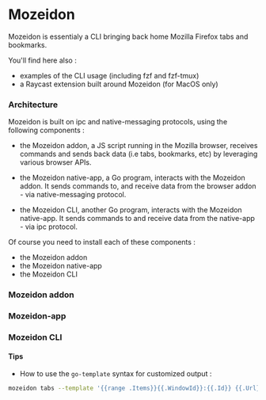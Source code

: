 # Mozeidon 

Mozeidon is essentialy a CLI bringing back home Mozilla Firefox tabs and bookmarks. 

You'll find here also :
- examples of the CLI usage (including fzf and fzf-tmux) 
- a Raycast extension built around Mozeidon (for MacOS only)

### Architecture

Mozeidon is built on ipc and native-messaging protocols, using the following components :

- the Mozeidon addon, a JS script running in the Mozilla browser, receives commands and sends back data (i.e tabs, bookmarks, etc) by leveraging various browser APIs.

- the Mozeidon native-app, a Go program, interacts with the Mozeidon addon. It sends commands to, and receive data from the browser addon - via native-messaging protocol.

- the Mozeidon CLI, another Go program, interacts with the Mozeidon native-app. It sends commands to and receive data from the native-app - via ipc protocol.


Of course you need to install each of these components :
- the Mozeidon addon
- the Mozeidon native-app
- the Mozeidon CLI

### Mozeidon addon

### Mozeidon-app

### Mozeidon CLI

#### Tips

- How to use the ``go-template`` syntax for customized output :

```bash
mozeidon tabs --template '{{range .Items}}{{.WindowId}}:{{.Id}} {{.Url}} {{if .Pinned}}📌{{else}}🦊{{end}} {{"\\u001b[38;5;109m"}} {{.Domain}}{{"\\033[0m"}} {{.Title}}{{"\n"}}{{end}}' | fzf --ansi --with-nth 3..
```
